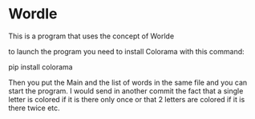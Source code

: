 # Wordle
This is a program that uses the concept of Worlde

to launch the program you need to install Colorama with this command:

pip install colorama

Then you put the Main and the list of words in the same file and you can start the program. I would send in another commit the fact that a single letter is colored if it is there only once or that 2 letters are colored if it is there twice etc.
